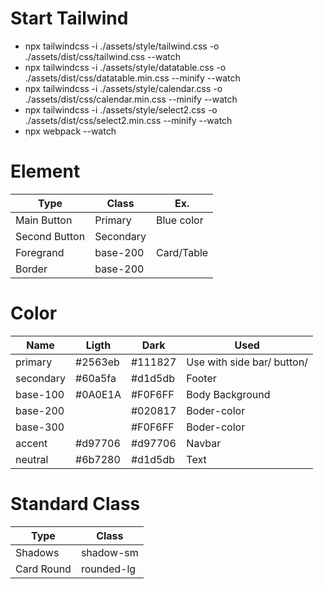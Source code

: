 # Start Tailwind

- npx tailwindcss -i ./assets/style/tailwind.css -o ./assets/dist/css/tailwind.css --watch
- npx tailwindcss -i ./assets/style/datatable.css -o ./assets/dist/css/datatable.min.css --minify --watch
- npx tailwindcss -i ./assets/style/calendar.css -o ./assets/dist/css/calendar.min.css --minify --watch
- npx tailwindcss -i ./assets/style/select2.css -o ./assets/dist/css/select2.min.css --minify --watch
- npx webpack --watch

# Element

| Type          | Class     | Ex.        |
| ------------- | --------- | ---------- |
| Main Button   | Primary   | Blue color |
| Second Button | Secondary |            |
| Foregrand     | base-200  | Card/Table |
| Border        | base-200  |            |

# Color

| Name      | Ligth   | Dark    | Used                       |
| --------- | ------- | ------- | -------------------------- |
| primary   | #2563eb | #111827 | Use with side bar/ button/ |
| secondary | #60a5fa | #d1d5db | Footer                     |
| base-100  | #0A0E1A | #F0F6FF | Body Background            |
| base-200  |         | #020817 | Boder-color                |
| base-300  |         | #F0F6FF | Boder-color                |
| accent    | #d97706 | #d97706 | Navbar                     |
| neutral   | #6b7280 | #d1d5db | Text                       |

# Standard Class

| Type       | Class      |
| ---------- | ---------- |
| Shadows    | shadow-sm  |
| Card Round | rounded-lg |
